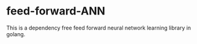 # feed-forward-ANN
This is a dependency free feed forward neural network learning library in golang.
